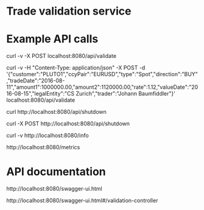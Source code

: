 Trade validation service
========================


Example API calls
=================

curl  -v -X POST localhost:8080/api/validate

curl  -v -H "Content-Type: application/json" -X POST -d '{"customer":"PLUTO1","ccyPair":"EURUSD","type":"Spot","direction":"BUY","tradeDate":"2016-08-11","amount1":1000000.00,"amount2":1120000.00,"rate":1.12,"valueDate":"2016-08-15","legalEntity":"CS Zurich","trader":"Johann Baumfiddler"}' localhost:8080/api/validate


curl http://localhost:8080/api/shutdown

curl -X POST http://localhost:8080/api/shutdown

curl -v http://localhost:8080/info

http://localhost:8080/metrics

API documentation
=================

http://localhost:8080/swagger-ui.html


http://localhost:8080/swagger-ui.html#/validation-controller